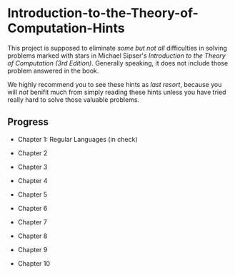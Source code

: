 # Introduction-to-the-Theory-of-Computation-Hints

This project is supposed to eliminate _some but not all_ difficulties in solving problems marked with stars in Michael Sipser's _Introduction to the Theory of Computation (3rd Edition)_. Generally speaking, it does not include those problem answered in the book.

We highly recommend you to see these hints as _last resort_, because you will _not_ benifit much from simply reading these hints unless you have tried really hard to solve those valuable problems.

## Progress

- Chapter 1: Regular Languages (in check)

* Chapter 2

* Chapter 3

* Chapter 4

* Chapter 5

* Chapter 6

* Chapter 7

* Chapter 8

* Chapter 9

* Chapter 10


